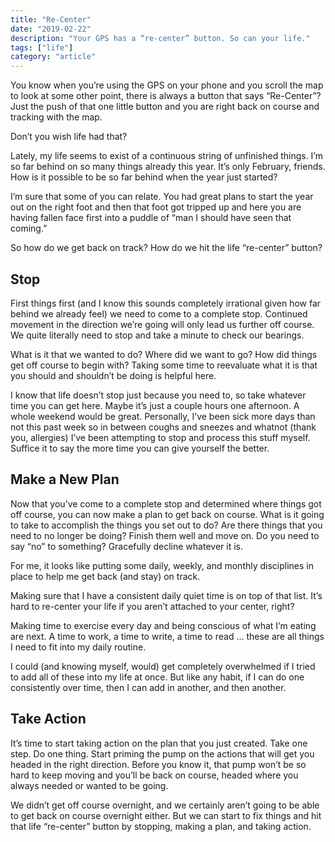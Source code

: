 ```yaml
---
title: "Re-Center"
date: "2019-02-22"
description: "Your GPS has a “re-center” button. So can your life."
tags: ["life"]
category: "article"
---
```


You know when you’re using the GPS on your phone and you scroll the map to look at some other point, there is always a button that says “Re-Center”? Just the push of that one little button and you are right back on course and tracking with the map.

Don’t you wish life had that?

Lately, my life seems to exist of a continuous string of unfinished things. I’m so far behind on so many things already this year. It’s only February, friends. How is it possible to be so far behind when the year just started?

I’m sure that some of you can relate. You had great plans to start the year out on the right foot and then that foot got tripped up and here you are having fallen face first into a puddle of “man I should have seen that coming.”

So how do we get back on track? How do we hit the life “re-center” button?

## Stop

First things first (and I know this sounds completely irrational given how far behind we already feel) we need to come to a complete stop. Continued movement in the direction we’re going will only lead us further off course. We quite literally need to stop and take a minute to check our bearings.

What is it that we wanted to do? Where did we want to go? How did things get off course to begin with? Taking some time to reevaluate what it is that you should and shouldn’t be doing is helpful here.

I know that life doesn’t stop just because you need to, so take whatever time you can get here. Maybe it’s just a couple hours one afternoon. A whole weekend would be great. Personally, I’ve been sick more days than not this past week so in between coughs and sneezes and whatnot (thank you, allergies) I’ve been attempting to stop and process this stuff myself. Suffice it to say the more time you can give yourself the better.

## Make a New Plan

Now that you’ve come to a complete stop and determined where things got off course, you can now make a plan to get back on course. What is it going to take to accomplish the things you set out to do? Are there things that you need to no longer be doing? Finish them well and move on. Do you need to say “no” to something? Gracefully decline whatever it is.

For me, it looks like putting some daily, weekly, and monthly disciplines in place to help me get back (and stay) on track.

Making sure that I have a consistent daily quiet time is on top of that list. It’s hard to re-center your life if you aren’t attached to your center, right?

Making time to exercise every day and being conscious of what I’m eating are next. A time to work, a time to write, a time to read … these are all things I need to fit into my daily routine.

I could (and knowing myself, would) get completely overwhelmed if I tried to add all of these into my life at once. But like any habit, if I can do one consistently over time, then I can add in another, and then another.

## Take Action

It’s time to start taking action on the plan that you just created. Take one step. Do one thing. Start priming the pump on the actions that will get you headed in the right direction. Before you know it, that pump won’t be so hard to keep moving and you’ll be back on course, headed where you always needed or wanted to be going.

We didn’t get off course overnight, and we certainly aren’t going to be able to get back on course overnight either. But we can start to fix things and hit that life “re-center” button by stopping, making a plan, and taking action.
